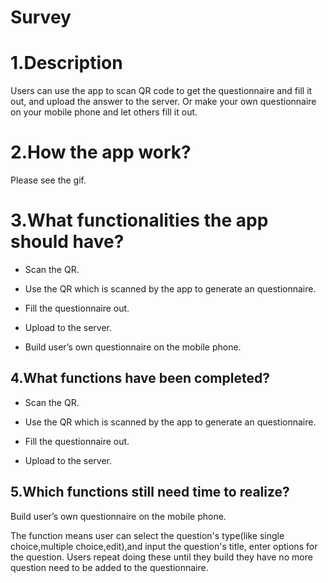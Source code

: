 # Survey
# 1.Description

 Users can use the app to scan QR code to get the questionnaire and fill it out, and upload the answer to the server. Or make your own questionnaire on your mobile phone and let others fill it out.

# 2.How the app work?

Please see the gif.





# 3.What functionalities  the app should have?

 

* Scan the QR.

* Use the QR which is scanned by the app to generate an questionnaire.
* Fill the questionnaire out.
* Upload to the server.
* Build user’s own questionnaire on the mobile phone.



##  4.What functions have been completed?

 

- Scan the QR.

- Use the QR which is scanned by the app to generate an questionnaire.
- Fill the questionnaire out.
- Upload to the server.

## 5.Which functions still need time to realize?

Build user’s own questionnaire on the mobile phone.

The function means user can select the question's type(like single choice,multiple choice,edit),and input the question's title, enter options for the question. Users repeat doing these until they build they have no more question need to be added to the questionnaire.




